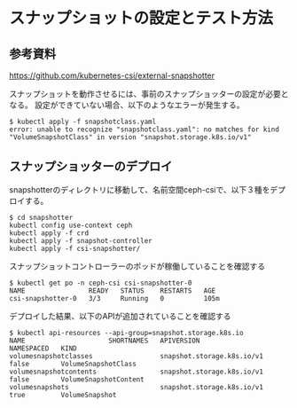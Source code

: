 # スナップショットの設定とテスト方法

## 参考資料
https://github.com/kubernetes-csi/external-snapshotter


スナップショットを動作させるには、事前のスナップショッターの設定が必要となる。
設定ができていない場合、以下のようなエラーが発生する。

~~~
$ kubectl apply -f snapshotclass.yaml 
error: unable to recognize "snapshotclass.yaml": no matches for kind "VolumeSnapshotClass" in version "snapshot.storage.k8s.io/v1"
~~~




## スナップショッターのデプロイ

snapshotterのディレクトリに移動して、名前空間ceph-csiで、以下３種をデプロイする。

~~~
$ cd snapshotter
kubectl config use-context ceph
kubectl apply -f crd
kubectl apply -f snapshot-controller
kubectl apply -f csi-snapshotter/
~~~

スナップショットコントローラーのポッドが稼働していることを確認する

~~~
$ kubectl get po -n ceph-csi csi-snapshotter-0 
NAME                READY   STATUS    RESTARTS   AGE
csi-snapshotter-0   3/3     Running   0          105m
~~~

デプロイした結果、以下のAPIが追加されていることを確認する

~~~
$ kubectl api-resources --api-group=snapshot.storage.k8s.io
NAME                     SHORTNAMES   APIVERSION                   NAMESPACED   KIND
volumesnapshotclasses                 snapshot.storage.k8s.io/v1   false        VolumeSnapshotClass
volumesnapshotcontents                snapshot.storage.k8s.io/v1   false        VolumeSnapshotContent
volumesnapshots                       snapshot.storage.k8s.io/v1   true         VolumeSnapshot
~~~


